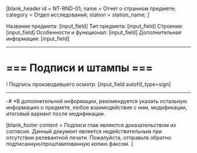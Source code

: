 [blank_header
id = NT-RND-01;
name = Отчет о странном предмете;
category = Отдел исследований;
station = station_name;
]

Название предмета: [input_field]
Тип предмета: [input_field]
Строение: [input_field]
Особенности и функционал: [input_field]
Дополнительная информация: [input_field]

---

# === Подписи и штампы ===

! Подпись производившего осмотр: [input_field autofill_type=sign]

---

-# *В дополнительной информации, рекомендуется указать остальную информацию о предмете, любое взаимодействие с ним, модификации, итоговый вариант после модификации.

[blank_footer
content = Подписи глав являются доказательством их согласия.
Данный документ является недействительным при отсутствии релевантной печати.
Пожалуйста, отправьте обратно подписанную/проштампованную копию факсом.
]

